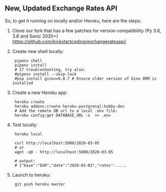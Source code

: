 New, Updated Exchange Rates API
----------------------------------

So, to get it running on locally and/or Heroku, here are the steps:


1. Clone our fork that has a few patches for version compatibility (Py 3.6, 3.8 and Sanic 2020+) <https://github.com/kickstartcoding/exchangeratesapi/>

2. Create new shell locally:

        pipenv shell
        pipenv install
        # If troubleshooting, try also:
        #pipenv install --skip-lock
        #pip install gino==0.8.7 # Ensure older version of Gino ORM is installed

3. Create a new Heroku app:


        heroku create
        heroku addons:create heroku-postgresql:hobby-dev
        # Add the remote DB url to a local .env file:
        heroku config:get DATABASE_URL -s  >> .env


4. Test locally:


        heroku local

        curl http://localhost:5000/2020-03-05
        # or
        wget -qO - http://localhost:5000/2020-03-05

        # output:
        # {"base":"EUR","date":"2020-03-03","rates":.....


5. Launch to heroku:

        git push heroku master


